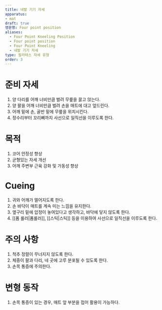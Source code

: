 ```yaml
---
title: 네발 기기 자세
apparatus: 
- mat
draft: true
영문명: Four point position
aliases:
  - Four Point Kneeling Position
  - Four point position
  - Four Point Kneeling
  - 네발 기기 자세
type: 필라테스 자세 유형
order: 3
---
```


# 준비 자세

1. 양 다리를 어깨 너비만큼 벌려 무릎을 꿇고 앉는다.
2. 양 팔을 어깨 너비만큼 벌려 손을 매트에 대고 엎드린다.  
3. 어깨 밑에 손, 골반 밑에 무릎을 위치시킨다.
4. 정수리부터 꼬리뼈까지 사선으로 일직선을 이루도록 한다.

# 목적

1. 코어 안정성 향상
2. 균형있는 자세 개선
3. 어깨 주변부 근육 강화 및 가동성 향상

# Cueing

1. 귀와 어깨가 멀어지도록 한다.
2. 손 바닥이 매트를 계속 미는 느낌을 유지한다.
3. 옆구리 밑에 압정이 놓여있다고 생각하고, 바닥에 닿지 않도록 한다.  
4. [[폼 롤러|폼롤러]], [[스틱|스틱]] 등을 이용하여 사선으로 일직선을 이루도록 한다.

# 주의 사항

1. 척추 정렬이 무너지지 않도록 한다.
2. 체중이 팔과 다리, 네 곳에 고루 분포될 수 있도록 한다.
3. 손목 통증에 주의한다.

# 변형 동작

1. 손목 통증이 있는 경우, 매트 앞 부분을 접어 활용이 가능하다.

